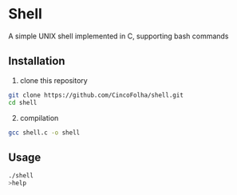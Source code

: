 # Shell 
A simple UNIX shell implemented in C, supporting bash commands

## Installation

1. clone this repository
```bash
git clone https://github.com/CincoFolha/shell.git
cd shell
```
2. compilation
```bash
gcc shell.c -o shell
```
## Usage

```bash
./shell
>help
```
